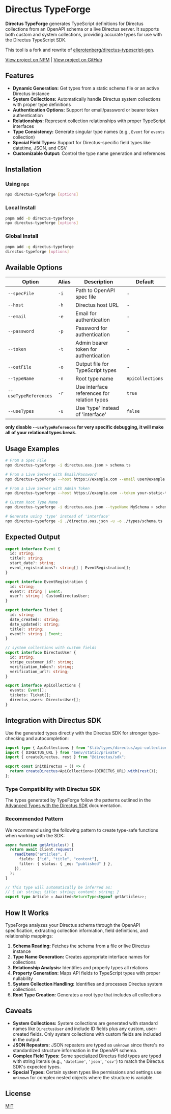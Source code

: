 # Directus TypeForge

**Directus TypeForge** generates TypeScript definitions for Directus collections
from an OpenAPI schema or a live Directus server. It supports both custom and
system collections, providing accurate types for use with the Directus
TypeScript SDK.

This tool is a fork and rewrite of
[elierotenberg/directus-typescript-gen](https://github.com/elierotenberg/directus-typescript-gen).

[View project on NPM](https://www.npmjs.com/package/directus-typeforge) |
[View project on GitHub](https://github.com/StephenGunn/directus-typeforge)

## Features

- **Dynamic Generation:** Get types from a static schema file or an active
  Directus instance
- **System Collections:** Automatically handle Directus system collections with
  proper type definitions
- **Authentication Options:** Support for email/password or bearer token
  authentication
- **Relationships:** Represent collection relationships with proper TypeScript
  interfaces
- **Type Consistency:** Generate singular type names (e.g., `Event` for `events`
  collection)
- **Special Field Types:** Support for Directus-specific field types like
  datetime, JSON, and CSV
- **Customizable Output:** Control the type name generation and references

## Installation

### Using `npx`

```bash
npx directus-typeforge [options]
```

### Local Install

```bash
pnpm add -D directus-typeforge
npx directus-typeforge [options]
```

### Global Install

```bash
pnpm add -g directus-typeforge
directus-typeforge [options]
```

## Available Options

| Option                | Alias | Description                                 | Default          |
| --------------------- | ----- | ------------------------------------------- | ---------------- |
| `--specFile`          | `-i`  | Path to OpenAPI spec file                   | -                |
| `--host`              | `-h`  | Directus host URL                           | -                |
| `--email`             | `-e`  | Email for authentication                    | -                |
| `--password`          | `-p`  | Password for authentication                 | -                |
| `--token`             | `-t`  | Admin bearer token for authentication       | -                |
| `--outFile`           | `-o`  | Output file for TypeScript types            | -                |
| `--typeName`          | `-n`  | Root type name                              | `ApiCollections` |
| `--useTypeReferences` | `-r`  | Use interface references for relation types | `true`           |
| `--useTypes`          | `-u`  | Use 'type' instead of 'interface'           | `false`          |

**only disable `--useTypeReferences` for very specific debugging, it will make
all of your relational types break.**

## Usage Examples

```bash
# From a Spec File
npx directus-typeforge -i directus.oas.json > schema.ts

# From a Live Server with Email/Password
npx directus-typeforge --host https://example.com --email user@example.com --password pass123 --outFile schema.ts

# From a Live Server with Admin Token
npx directus-typeforge --host https://example.com --token your-static-token --outFile schema.ts

# Custom Root Type Name
npx directus-typeforge -i directus.oas.json --typeName MySchema > schema.ts

# Generate using 'type' instead of 'interface'
npx directus-typeforge -i ./directus.oas.json -u -o ./types/schema.ts
```

## Expected Output

```typescript
export interface Event {
  id: string;
  title?: string;
  start_date?: string;
  event_registrations?: string[] | EventRegistration[];
}

export interface EventRegistration {
  id: string;
  event?: string | Event;
  user?: string | CustomDirectusUser;
}

export interface Ticket {
  id: string;
  date_created?: string;
  date_updated?: string;
  title?: string;
  event?: string | Event;
}

// system collections with custom fields
export interface DirectusUser {
  id: string;
  stripe_customer_id?: string;
  verification_token?: string;
  verification_url?: string;
}

export interface ApiCollections {
  events: Event[];
  tickets: Ticket[];
  directus_users: DirectusUser[];
}
```

## Integration with Directus SDK

Use the generated types directly with the Directus SDK for stronger
type-checking and autocompletion:

```typescript
import type { ApiCollections } from "$lib/types/directus/api-collection";
import { DIRECTUS_URL } from "$env/static/private";
import { createDirectus, rest } from "@directus/sdk";

export const initDirectus = () => {
  return createDirectus<ApiCollections>(DIRECTUS_URL).with(rest());
};
```

### Type Compatibility with Directus SDK

The types generated by TypeForge follow the patterns outlined in the
[Advanced Types with the Directus SDK](https://directus.io/docs/tutorials/tips-and-tricks/advanced-types-with-the-directus-sdk)
documentation.

### Recommended Pattern

We recommend using the following pattern to create type-safe functions when
working with the SDK:

```typescript
async function getArticles() {
  return await client.request(
    readItems("articles", {
      fields: ["id", "title", "content"],
      filter: { status: { _eq: "published" } },
    }),
  );
}

// This type will automatically be inferred as:
// { id: string; title: string; content: string; }
export type Article = Awaited<ReturnType<typeof getArticles>>;
```

## How It Works

TypeForge analyzes your Directus schema through the OpenAPI specification,
extracting collection information, field definitions, and relationship mappings:

1. **Schema Reading:** Fetches the schema from a file or live Directus instance
2. **Type Name Generation:** Creates appropriate interface names for collections
3. **Relationship Analysis:** Identifies and properly types all relations
4. **Property Generation:** Maps API fields to TypeScript types with proper
   nullability
5. **System Collection Handling:** Identifies and processes Directus system
   collections
6. **Root Type Creation:** Generates a root type that includes all collections

## Caveats

- **System Collections:** System collections are generated with standard names
  like `DirectusUser` and include ID fields plus any custom, user-created
  fields. Only system collections with custom fields are included in the output.
- **JSON Repeaters:** JSON repeaters are typed as `unknown` since there's no
  standardized structure information in the OpenAPI schema.
- **Complex Field Types:** Some specialized Directus field types are typed with
  string literals (e.g., `'datetime'`, `'json'`, `'csv'`) to match the Directus
  SDK's expected types.
- **Special Types:** Certain system types like permissions and settings use
  `unknown` for complex nested objects where the structure is variable.

## License

[MIT](LICENSE.md)
